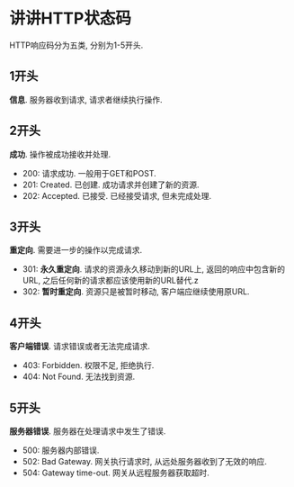 # 讲讲HTTP状态码

HTTP响应码分为五类, 分别为1-5开头.

## 1开头

**信息**. 服务器收到请求, 请求者继续执行操作.

## 2开头

**成功**. 操作被成功接收并处理.

- 200: 请求成功. 一般用于GET和POST.
- 201: Created. 已创建. 成功请求并创建了新的资源.
- 202: Accepted. 已接受. 已经接受请求, 但未完成处理.

## 3开头

**重定向**. 需要进一步的操作以完成请求.

- 301: **永久重定向**. 请求的资源永久移动到新的URL上, 返回的响应中包含新的URL, 之后任何新的请求都应该使用新的URL替代.z
- 302: **暂时重定向**. 资源只是被暂时移动, 客户端应继续使用原URL.

## 4开头

**客户端错误**. 请求错误或者无法完成请求.

- 403: Forbidden. 权限不足, 拒绝执行.
- 404: Not Found. 无法找到资源.

## 5开头

**服务器错误**. 服务器在处理请求中发生了错误.

- 500: 服务器内部错误.
- 502: Bad Gateway. 网关执行请求时, 从远处服务器收到了无效的响应.
- 504: Gateway time-out. 网关从远程服务器获取超时.
